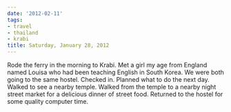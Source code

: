 ```yaml
---
date: '2012-02-11'
tags:
- travel
- thailand
- krabi
title: Saturday, January 28, 2012
---
```


Rode the ferry in the morning to Krabi. Met a girl my age from England named Louisa who had been teaching English in South Korea. We were both going to the same hostel. Checked in. Planned what to do the next day. Walked to see a nearby temple. Walked from the temple to a nearby night street market for a delicious dinner of street food. Returned to the hostel for some quality computer time.

